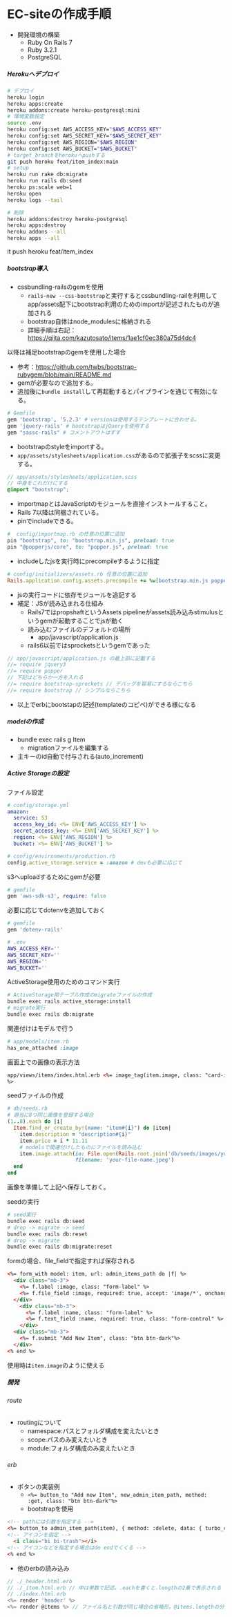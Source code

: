 # EC-siteの作成手順

- 開発環境の構築
  - Ruby On Rails 7
  - Ruby 3.2.1
  - PostgreSQL

##### Herokuへデプロイ

```sh
# デプロイ
heroku login
heroku apps:create
heroku addons:create heroku-postgresql:mini
# 環境変数設定
source .env
heroku config:set AWS_ACCESS_KEY="$AWS_ACCESS_KEY"
heroku config:set AWS_SECRET_KEY="$AWS_SECRET_KEY"
heroku config:set AWS_REGION="$AWS_REGION"
heroku config:set AWS_BUCKET="$AWS_BUCKET"
# target_branchをherokuへpushする
git push heroku feat/item_index:main
# setup
heroku run rake db:migrate
heroku run rails db:seed
heroku ps:scale web=1
heroku open
heroku logs --tail

# 削除
heroku addons:destroy heroku-postgresql
heroku apps:destroy
heroku addons --all
heroku apps --all
```

it push heroku feat/item_index

##### bootstrap導入

- cssbundling-railsのgemを使用
  - `rails-new --css-bootstrap`と実行するとcssbundling-railを利用してapp/assets配下にbootstrap利用のためのimportが記述されたものが追加される
  - bootstrap自体はnode_modulesに格納される
  - 詳細手順は右記：https://qiita.com/kazutosato/items/1ae1cf0ec380a75d4dc4

以降は補足bootstrapのgemを使用した場合
- 参考：https://github.com/twbs/bootstrap-rubygem/blob/main/README.md
- gemが必要なので追加する。
- 追加後に`bundle install`して再起動するとパイプラインを通じて有効になる。

```ruby
# Gemfile
gem 'bootstrap', '5.2.3' # versionは使用するテンプレートに合わせる。
gem 'jquery-rails' # bootstrapはjQueryを使用する
gem "sassc-rails" # コメントアウトはずす
```

- bootstrapのstyleをimportする。
- `app/assets/stylesheets/application.css`があるので拡張子をscssに変更する。

```scss
// app/assets/stylesheets/application.scss
// 中身をこれだけにする
@import "bootstrap";
```

- importmapとはJavaScriptのモジュールを直接インストールすること。
- Rails 7以降は同梱されている。
- pinでincludeできる。

```ruby
#  config/importmap.rb の任意の位置に追加
pin "bootstrap", to: "bootstrap.min.js", preload: true
pin "@popperjs/core", to: "popper.js", preload: true
```

- includeしたjsを実行時にprecompileするように指定

```ruby
# config/initializers/assets.rb 任意の位置に追加
Rails.application.config.assets.precompile += %w[bootstrap.min.js popper.js]
```

- jsの実行コードに依存モジュールを追記する
- 補足：JSが読み込まれる仕組み
  - Rails7ではpropshaftというAssets pipelineがassets読み込みstimulusというgemが起動することでjsが動く
  - 読み込むファイルのデフォルトの場所
    - app/javascript/application.js
  - rails6以前ではsprocketsというgemであった

```js
// app/javascript/application.js の最上部に記載する
//= require jquery3
//= require popper
// 下記はどちらか一方を入れる
//= require bootstrap-sprockets // デバッグを容易にするならこちら
//= require bootstrap // シンプルならこちら
```

- 以上でerbにbootstapの記述(templateのコピペ)ができる様になる

##### modelの作成

- bundle exec rails g Item
  - migrationファイルを編集する
- 主キーのid自動で付与される(auto_increment)

##### Active Storageの設定

ファイル設定

```yml
# config/storage.yml
amazon:
  service: S3
  access_key_id: <%= ENV['AWS_ACCESS_KEY'] %>
  secret_access_key: <%= ENV['AWS_SECRET_KEY'] %>
  region: <%= ENV['AWS_REGION'] %>
  bucket: <%= ENV['AWS_BUCKET'] %>
```

```ruby
# config/environments/production.rb
config.active_storage.service = :amazon # devも必要に応じて
```

s3へuploadするためにgemが必要

```ruby
# gemfile
gem 'aws-sdk-s3', require: false
```

必要に応じてdotenvを追加しておく

```ruby
# gemfile
gem 'dotenv-rails'
```

```sh
# .env
AWS_ACCESS_KEY=''
AWS_SECRET_KEY=''
AWS_REGION=''
AWS_BUCKET=''
```

ActiveStorage使用のためのコマンド実行

```sh
# ActiveStorage用テーブル作成のmigrateファイルの作成
bundle exec rails active_storage:install
# migrate実行
bundle exec rails db:migrate
```

関連付けはモデルで行う

```ruby
# app/models/item.rb
has_one_attached :image
```

画面上での画像の表示方法

```html
app/views/items/index.html.erb <%= image_tag(item.image, class: "card-img-top")
%>
```

seedファイルの作成

```ruby
# db/seeds.rb
# 適当に8つ同じ画像を登録する場合
(1..8).each do |i|
  Item.find_or_create_by!(name: "item#{i}") do |item|
    item.description = "description#{i}"
    item.price = i * 11.11
    # modelsで関連付けしたものにファイルを読み込む
    item.image.attach(io: File.open(Rails.root.join('db/seeds/images/your-file-name.jpeg')),
                      filename: 'your-file-name.jpeg')
  end
end
```

画像を準備して上記へ保存しておく。

seedの実行

```sh
# seed実行
bundle exec rails db:seed
# drop -> migrate -> seed
bundle exec rails db:reset
# drop -> migrate
bundle exec rails db:migrate:reset
```

formの場合、file_fieldで指定すれば保存される

```html
<%= form_with model: item, url: admin_items_path do |f| %>
  <div class="mb-3">
    <%= f.label :image, class: "form-label" %>
    <%= f.file_field :image, required: true, accept: 'image/*', onchange: 'previewFileWithId(preview)', class: "form-control" %>
  </div>
    <div class="mb-3">
      <%= f.label :name, class: "form-label" %>
      <%= f.text_field :name, required: true, class: "form-control" %>
    </div>
  <div class="mb-3">
    <%= f.submit "Add New Item", class: "btn btn-dark"%>
  </div>
<% end %>
```

使用時は`item.image`のように使える

##### 開発

###### route

- routingについて
  - namespace:パスとフォルダ構成を変えたいとき
  - scope:パスのみ変えたいとき
  - module:フォルダ構成のみ変えたいとき

###### erb

- ボタンの実装例
  - `<%= button_to "Add new Item", new_admin_item_path, method: :get, class: "btn btn-dark"%>`
  - bootstrapを使用
```html
<!-- pathには引数を指定する -->
<%= button_to admin_item_path(item), { method: :delete, data: { turbo_confirm: "Delete this?" }, class: "btn btn-light" } do %>
<!-- アイコンを指定 -->
  <i class="bi bi-trash"></i>
<!-- アイコンなどを指定する場合はdo endでくくる -->
<% end %>
```
- 他のerbの読み込み
```js
// ./_header.html.erb
// ./_item.html.erb // 中は単数で記述。.eachを書くと.lengthの2乗で表示される
// ./index.html.erb
<%= render 'header' %>
<%= render @items %> // ファイル名と引数が同じ場合の省略形。@items.lengthの分だけ_itemを表示
```
